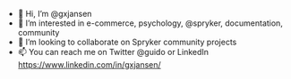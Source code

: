 - 👋 Hi, I’m @gxjansen
- 👀 I’m interested in e-commerce, psychology, @spryker, documentation, community
- 💞️ I’m looking to collaborate on Spryker community projects
- 📫 You can reach me on Twitter @guido or LinkedIn https://www.linkedin.com/in/gxjansen/

<!---
gxjansen/gxjansen is a ✨ special ✨ repository because its `README.md` (this file) appears on your GitHub profile.
You can click the Preview link to take a look at your changes.
--->

